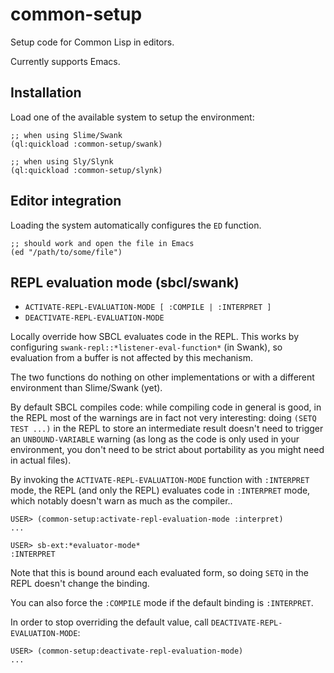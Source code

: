# common-setup

Setup code for Common Lisp in editors.

Currently supports Emacs.

## Installation

Load one of the available system to setup the environment:

    ;; when using Slime/Swank
    (ql:quickload :common-setup/swank)

    ;; when using Sly/Slynk
    (ql:quickload :common-setup/slynk)

## Editor integration

Loading the system automatically configures the `ED` function.

    ;; should work and open the file in Emacs
    (ed "/path/to/some/file")

## REPL evaluation mode (sbcl/swank)

- `ACTIVATE-REPL-EVALUATION-MODE [ :COMPILE | :INTERPRET ]`
- `DEACTIVATE-REPL-EVALUATION-MODE` 

Locally override how SBCL evaluates code in the REPL. This works by
configuring `swank-repl::*listener-eval-function*` (in Swank), so
evaluation from a buffer is not affected by this mechanism.

The two functions do nothing on other implementations or with a
different environment than Slime/Swank (yet).

By default SBCL compiles code: while compiling code in general is
good, in the REPL most of the warnings are in fact not very
interesting: doing `(SETQ TEST ...)` in the REPL to store an
intermediate result doesn't need to trigger an `UNBOUND-VARIABLE`
warning (as long as the code is only used in your environment, you
don't need to be strict about portability as you might need in actual
files).

By invoking the `ACTIVATE-REPL-EVALUATION-MODE` function with
`:INTERPRET` mode, the REPL (and only the REPL) evaluates code in
`:INTERPRET` mode, which notably doesn't warn as much as the
compiler..

    USER> (common-setup:activate-repl-evaluation-mode :interpret)
    ...
    
    USER> sb-ext:*evaluator-mode*
    :INTERPRET
    
Note that this is bound around each evaluated form, so doing `SETQ` in
the REPL doesn't change the binding.

You can also force the `:COMPILE` mode if the default binding is `:INTERPRET`.

In order to stop overriding the default value, call `DEACTIVATE-REPL-EVALUATION-MODE`:

    USER> (common-setup:deactivate-repl-evaluation-mode)
    ...
    

